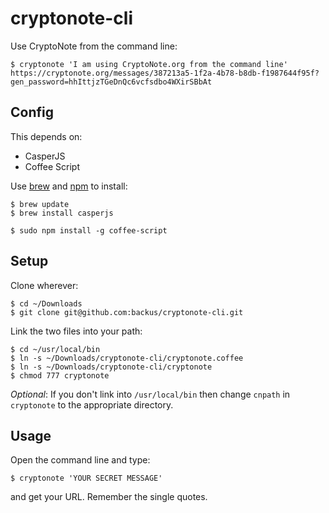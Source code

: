 cryptonote-cli
==============

Use CryptoNote from the command line:

```shell
$ cryptonote 'I am using CryptoNote.org from the command line'
https://cryptonote.org/messages/387213a5-1f2a-4b78-b8db-f1987644f95f?gen_password=hhIttjzTGeDnQc6vcfsdbo4WXirSBbAt
```

Config
------

This depends on:

 * CasperJS
 * Coffee Script

Use [brew](http://brew.sh/) and [npm](https://npmjs.org/) to install:

```shell
$ brew update
$ brew install casperjs
```

```shell
$ sudo npm install -g coffee-script
```

Setup
-----

Clone wherever:

```shell
$ cd ~/Downloads
$ git clone git@github.com:backus/cryptonote-cli.git
```

Link the two files into your path:

```shell
$ cd ~/usr/local/bin
$ ln -s ~/Downloads/cryptonote-cli/cryptonote.coffee
$ ln -s ~/Downloads/cryptonote-cli/cryptonote
$ chmod 777 cryptonote
```

*Optional*: If you don't link into `/usr/local/bin` then change `cnpath` in `cryptonote` to the appropriate directory.

Usage
-----

Open the command line and type:

```shell
$ cryptonote 'YOUR SECRET MESSAGE'
```

and get your URL. Remember the single quotes.